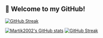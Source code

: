 ## 👋 Welcome to my GitHub!

[![GitHub Streak](https://streak-stats.demolab.com?user=Martik2002&theme=default)](https://git.io/streak-stats)

[![Martik2002's GitHub stats](https://github-readme-stats.vercel.app/api?username=Martik2002&show_icons=true&theme=default)](https://github.com/anuraghazra/github-readme-stats)
[![GitHub Streak](https://streak-stats.demolab.com?user=Martik2002&theme=tokyonight)](https://git.io/streak-stats)
